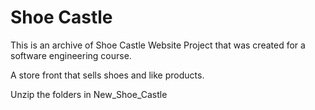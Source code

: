 # Shoe Castle

This is an archive of Shoe Castle Website Project that was created for a software engineering course.

A store front that sells shoes and like products.

Unzip the folders in New_Shoe_Castle
